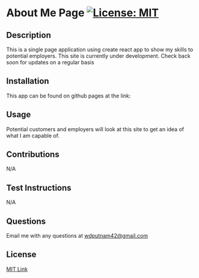 # About Me Page     [![License: MIT](https://img.shields.io/badge/License-MIT-yellow.svg)](https://opensource.org/licenses/MIT)
 ## Description
This is a single page application using create react app to show my skills to potential employers. This site is currently under development. Check back soon for updates on a regular basis
 ## Installation
 This app can be found on github pages at the link:
## Usage
Potential customers and employers will look at this site to get an idea of what I am capable of.
## Contributions
N/A
## Test Instructions
N/A
## Questions
Email me with any questions at wdputnam42@gmail.com
## License
[MIT Link](https://opensource.org/license/mit/)

  

